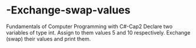 # -Exchange-swap-values
Fundamentals of Computer Programming with C#-Cap2
Declare two variables of type int. Assign to them values 5 and 10
respectively. Exchange (swap) their values and print them.

